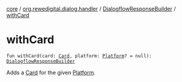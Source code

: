 [core](../../index.md) / [org.rewedigital.dialog.handler](../index.md) / [DialogflowResponseBuilder](index.md) / [withCard](./with-card.md)

# withCard

`fun withCard(card: `[`Card`](../../org.rewedigital.dialog.model.dialogflow/-card/index.md)`, platform: `[`Platform`](../../org.rewedigital.dialog.model.dialogflow/-platform/index.md)`? = null): `[`DialogflowResponseBuilder`](index.md)

Adds a [Card](../../org.rewedigital.dialog.model.dialogflow/-card/index.md) for the given [Platform](../../org.rewedigital.dialog.model.dialogflow/-platform/index.md).

